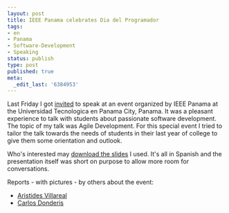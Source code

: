 ```yaml
---
layout: post
title: IEEE Panama celebrates Dia del Programador
tags:
- en
- Panama
- Software-Development
- Speaking
status: publish
type: post
published: true
meta:
  _edit_last: '6384953'
---
```

<p>Last Friday I got <a href="http://www.stephan-schwab.com/generateTrackBackLink.action?entry=1221003943679">invited</a> to speak at an event organized by IEEE Panama at the Universidad Tecnologica en Panama City, Panama. It was a pleasant experience to talk with students about passionate software development. The topic of my talk was Agile Development. For this special event I tried to tailor the talk towards the needs of students in their last year of college to give them some orientation and outlook. </p>

<p>Who's interested may <a href="/files/DesarrolloSoftwareIEEE-UTP-September-2008.pdf">download the slides</a> I used. It's all in Spanish and the presentation itself was short on purpose to allow more room for conversations. </p>

<p>Reports - with pictures - by others about the event:</p>

<ul>
<li><a href="http://avbravo.blogspot.com/2008/09/dia-del-programador-en-ciudad-de-panam.html">Aristides Villareal</a></li>
<li><a href="http://www.donderis.net/dia-del-programador/">Carlos Donderis</a></li>
</ul>
